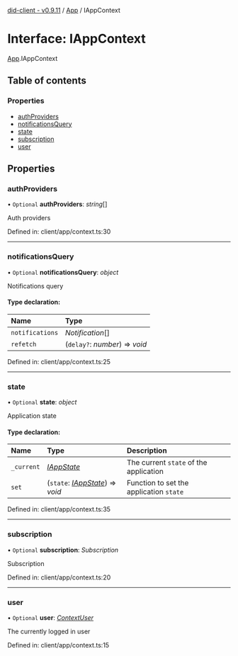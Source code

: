 [did-client - v0.9.11](../README.md) / [App](../modules/app.md) / IAppContext

# Interface: IAppContext

[App](../modules/app.md).IAppContext

## Table of contents

### Properties

- [authProviders](app.iappcontext.md#authproviders)
- [notificationsQuery](app.iappcontext.md#notificationsquery)
- [state](app.iappcontext.md#state)
- [subscription](app.iappcontext.md#subscription)
- [user](app.iappcontext.md#user)

## Properties

### authProviders

• `Optional` **authProviders**: *string*[]

Auth providers

Defined in: client/app/context.ts:30

___

### notificationsQuery

• `Optional` **notificationsQuery**: *object*

Notifications query

#### Type declaration:

Name | Type |
:------ | :------ |
`notifications` | *Notification*[] |
`refetch` | (`delay?`: *number*) => *void* |

Defined in: client/app/context.ts:25

___

### state

• `Optional` **state**: *object*

Application state

#### Type declaration:

Name | Type | Description |
:------ | :------ | :------ |
`_current` | [*IAppState*](app.iappstate.md) | The current `state` of the application   |
`set` | (`state`: [*IAppState*](app.iappstate.md)) => *void* | Function to set the application `state`   |

Defined in: client/app/context.ts:35

___

### subscription

• `Optional` **subscription**: *Subscription*

Subscription

Defined in: client/app/context.ts:20

___

### user

• `Optional` **user**: [*ContextUser*](../classes/app.contextuser.md)

The currently logged in user

Defined in: client/app/context.ts:15
